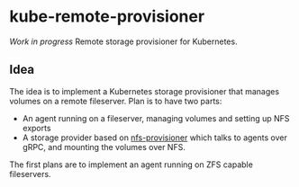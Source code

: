 # kube-remote-provisioner

*Work in progress* Remote storage provisioner for Kubernetes.

## Idea

The idea is to implement a Kubernetes storage provisioner that manages volumes on a remote fileserver. Plan is to have two parts:

* An agent running on a fileserver, managing volumes and setting up NFS exports
* A storage provider based on [nfs-provisioner](https://github.com/kubernetes-incubator/nfs-provisioner) which talks to agents over gRPC, and mounting the volumes over NFS.

The first plans are to implement an agent running on ZFS capable fileservers.
